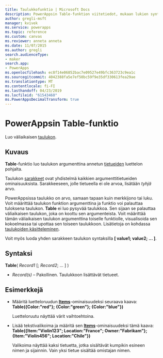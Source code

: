 ```yaml
---
title: Taulukkofunktio | Microsoft Docs
description: PowerAppsin Table-funktion viitetiedot, mukaan lukien syntaksi ja esimerkkejä
author: gregli-msft
manager: kvivek
ms.service: powerapps
ms.topic: reference
ms.custom: canvas
ms.reviewer: anneta anneta
ms.date: 11/07/2015
ms.author: gregli
search.audienceType:
- maker
search.app:
- PowerApps
ms.openlocfilehash: ec8f14e06852bac7e09527e49bfc363723c9ea1c
ms.sourcegitcommit: 4042388fa5e7ef50bc59f9e35df330613fea29ae
ms.translationtype: MT
ms.contentlocale: fi-FI
ms.lasthandoff: 04/23/2019
ms.locfileid: "61543460"
ms.PowerAppsDecimalTransform: true
---
```

# <a name="table-function-in-powerapps"></a>PowerAppsin Table-funktio
Luo väliaikaisen [taulukon](../working-with-tables.md).

## <a name="description"></a>Kuvaus
**Table**-funktio luo taulukon argumenttina annetun [tietueiden](../working-with-tables.md#records) luettelon pohjalta.

Taulukon [sarakkeet](../working-with-tables.md#columns) ovat yhdistelmä kaikkien argumenttitietueiden ominaisuuksista. Sarakkeeseen, jolle tietueella ei ole arvoa, lisätään *tyhjä* arvo.

PowerAppsissa taulukko on arvo, samaan tapaan kuin merkkijono tai luku. Voit määrittää taulukon funktion argumenttina ja funktio voi palauttaa tuloksena taulukon. **Table** ei luo pysyvää taulukkoa. Sen sijaan se palauttaa väliaikaisen taulukon, joka on koottu sen argumenteista.  Voit määrittää tämän väliaikaisen taulukon argumenttina toiselle funktiolle, visualisoida sen kokoelmassa tai upottaa sen toiseen taulukkoon.  Lisätietoja on kohdassa [taulukoiden käsitteleminen](../working-with-tables.md).

Voit myös luoda yhden sarakkeen taulukon syntaksilla **[ value1; value2; ... ]**.

## <a name="syntax"></a>Syntaksi
**Table**( *Record1* [; *Record2*; ... ] )

* *Record(s)* – Pakollinen. Taulukkoon lisättävät tietueet.

## <a name="examples"></a>Esimerkkejä
* Määritä luetteloruudun **[Items](../controls/properties-core.md)**-ominaisuudeksi seuraava kaava:
  <br>**Table({Color:"red"}; {Color:"green"}; {Color:"blue"})**
  
    Luetteloruutu näyttää värit vaihtoehtoina.
* Lisää tekstivalikoima ja määritä sen **[Items](../controls/properties-core.md)**-ominaisuudeksi tämä kaava:<br>
  **Table({Item:"Violin123"; Location:"France"; Owner:"Fabrikam"}; {Item:"Violin456"; Location:"Chile"})**
  
    Valikoima näyttää kaksi tietuetta, jotka sisältävät kumpikin esineen nimen ja sijainnin. Vain yksi tietue sisältää omistajan nimen.


